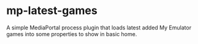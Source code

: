 # mp-latest-games
A simple MediaPortal process plugin that loads latest added My Emulator games into some properties to show in basic home.
